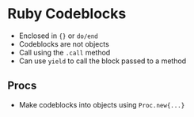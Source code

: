 # Ruby Codeblocks

- Enclosed in `{}` or `do/end`
- Codeblocks are not objects
- Call using the `.call` method
- Can use `yield` to call the block passed to a method

## Procs

- Make codeblocks into objects using `Proc.new{...}`
